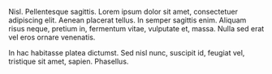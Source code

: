 Nisl. Pellentesque sagittis. Lorem ipsum dolor sit amet, consectetuer
adipiscing elit. Aenean placerat tellus. In semper sagittis enim. Aliquam risus
neque, pretium in, fermentum vitae, vulputate et, massa. Nulla sed erat vel
eros ornare venenatis.

In hac habitasse platea dictumst. Sed nisl nunc, suscipit id, feugiat vel,
tristique sit amet, sapien. Phasellus.

